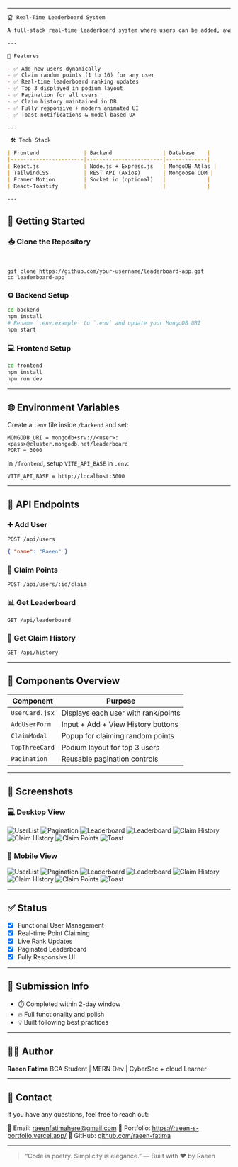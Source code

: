 
---


```md
🏆 Real-Time Leaderboard System

A full-stack real-time leaderboard system where users can be added, awarded points through a claim system, and ranked dynamically. Built with **Node.js**, **MongoDB**, and **React.js** (with TailwindCSS & Framer Motion for UI polish).

---

📌 Features

- ✅ Add new users dynamically
- ✅ Claim random points (1 to 10) for any user
- ✅ Real-time leaderboard ranking updates
- ✅ Top 3 displayed in podium layout
- ✅ Pagination for all users
- ✅ Claim history maintained in DB
- ✅ Fully responsive + modern animated UI
- ✅ Toast notifications & modal-based UX

---

 🛠️ Tech Stack

| Frontend              | Backend                | Database    |
|-----------------------|------------------------|-------------|
| React.js              | Node.js + Express.js   | MongoDB Atlas |
| TailwindCSS           | REST API (Axios)       | Mongoose ODM |
| Framer Motion         | Socket.io (optional)   |             |
| React-Toastify        |                        |             |

---

```


## 🚀 Getting Started

### 📥 Clone the Repository
````


git clone https://github.com/your-username/leaderboard-app.git
cd leaderboard-app
````

### ⚙️ Backend Setup

```bash
cd backend
npm install
# Rename `.env.example` to `.env` and update your MongoDB URI
npm start
```

### 💻 Frontend Setup

```bash
cd frontend
npm install
npm run dev
```

---

## 🌐 Environment Variables

Create a `.env` file inside `/backend` and set:

```
MONGODB_URI = mongodb+srv://<user>:<pass>@cluster.mongodb.net/leaderboard
PORT = 3000
```

In `/frontend`, setup `VITE_API_BASE` in `.env`:

```
VITE_API_BASE = http://localhost:3000
```

---

## 🎯 API Endpoints

### ➕ Add User

`POST /api/users`

```json
{ "name": "Raeen" }
```

### 🎁 Claim Points

`POST /api/users/:id/claim`

### 📊 Get Leaderboard

`GET /api/leaderboard`

### 📜 Get Claim History

`GET /api/history`

---

## 🧩 Components Overview

| Component      | Purpose                             |
| -------------- | ----------------------------------- |
| `UserCard.jsx` | Displays each user with rank/points |
| `AddUserForm`  | Input + Add + View History buttons  |
| `ClaimModal`   | Popup for claiming random points    |
| `TopThreeCard` | Podium layout for top 3 users       |
| `Pagination`   | Reusable pagination controls        |

---

## 📸 Screenshots

### 💻 Desktop View

![UserList](<img width="1192" height="568" alt="image" src="https://github.com/user-attachments/assets/f091cb98-923d-4de9-8625-418b828611f1" />)
![Pagination](<img width="1080" height="544" alt="image" src="https://github.com/user-attachments/assets/95eb5d6d-3bc4-4a6b-b630-9d78ed2a5478" />)
![Leaderboard](<img width="1300" height="575" alt="image" src="https://github.com/user-attachments/assets/c88c5c4d-27ea-4d18-8844-eee2097eca9f" />)
![Leaderboard](<img width="1314" height="632" alt="image" src="https://github.com/user-attachments/assets/be0825b6-d6f5-4ec0-a2b5-154f0f9485c5" />)
![Claim History](<img width="1346" height="628" alt="image" src="https://github.com/user-attachments/assets/1bf7bce1-5010-443e-96ac-605e1f970e2e" />)
![Claim History](<img width="1270" height="620" alt="image" src="https://github.com/user-attachments/assets/9dbcf33c-92a8-45e1-a7b0-8cc59238e025" />)
![Claim Points](<img width="1308" height="618" alt="image" src="https://github.com/user-attachments/assets/10f5e53e-0fdc-4046-a25a-2aae27ce1f26" />)
![Toast](<img width="1268" height="625" alt="image" src="https://github.com/user-attachments/assets/6e68a948-f365-46e3-b63f-41293943cac4" />)


### 📱 Mobile View

![UserList](<img width="299" height="534" alt="image" src="https://github.com/user-attachments/assets/7512a330-830d-4b70-8491-38850dc4d434" />)
![Pagination](<img width="299" height="532" alt="image" src="https://github.com/user-attachments/assets/955784b9-4a44-43f7-8beb-40445f88b6c8" />)
![Leaderboard](<img width="300" height="536" alt="image" src="https://github.com/user-attachments/assets/499decc0-14e7-4ae9-91d0-37b164f7a4d1" />)
![Leaderboard](<img width="301" height="541" alt="image" src="https://github.com/user-attachments/assets/bce91ad9-886b-4fd8-bdac-1d89b25947df" />)
![Claim History](<img width="296" height="534" alt="image" src="https://github.com/user-attachments/assets/2955e232-d4a1-41ee-8217-dab35d970b48" />)
![Claim History](<img width="288" height="538" alt="image" src="https://github.com/user-attachments/assets/5199ec2e-4824-479e-830b-b77a4d433094" />)
![Claim Points](<img width="290" height="535" alt="image" src="https://github.com/user-attachments/assets/d2be4788-68b7-4177-911f-e180754ebc99" />)
![Toast](<img width="300" height="539" alt="image" src="https://github.com/user-attachments/assets/f51af5d8-55a6-4524-87e5-24ba9da996d6" />)


---

## ✅ Status

* [x] Functional User Management
* [x] Real-time Point Claiming
* [x] Live Rank Updates
* [x] Paginated Leaderboard
* [x] Fully Responsive UI

---

## 🏁 Submission Info

* ⏱️ Completed within 2-day window
* 🔥 Full functionality and polish
* 💡 Built following best practices

---

## 🙋‍♀️ Author

**Raeen Fatima**
BCA Student | MERN Dev | CyberSec + cloud Learner

---

## 📧 Contact

If you have any questions, feel free to reach out:

📩 Email: [raeenfatimahere@gmail.com](mailto:raeenfatimahere@gmail.com)
🔗 Portfolio: https://raeen-s-portfolio.vercel.app/
🔗 GitHub: [github.com/raeen-fatima](https://github.com/raeen-fatima)

---

> “Code is poetry. Simplicity is elegance.”
> — Built with ❤️ by Raeen

```
